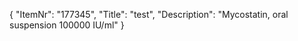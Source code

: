 {
  "ItemNr": "177345",
  "Title": "test",
  "Description": "Mycostatin, oral suspension 100000 IU/ml"
}